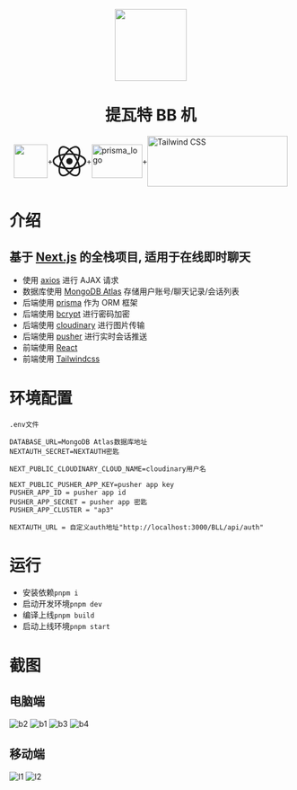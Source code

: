 <p align="center">
    <img src="./public/images/twt.png" height="128">
<h1 align="center">提瓦特 BB 机</h1>
</p>
<div style="display:flex;align-items:center;justify-content:center">
    <div>
        <img src="https://camo.githubusercontent.com/f21f1fa29dfe5e1d0772b0efe2f43eca2f6dc14f2fede8d9cbef4a3a8210c91d/68747470733a2f2f6173736574732e76657263656c2e636f6d2f696d6167652f75706c6f61642f76313636323133303535392f6e6578746a732f49636f6e5f6c696768745f6261636b67726f756e642e706e67"
            data-canonical-src="https://assets.vercel.com/image/upload/v1662130559/nextjs/Icon_light_background.png"
            style="visibility:visible;max-width:100%;" height="60">
    </div>
    +
    <div>
    <a><svg width="60" height="60" viewBox="-10.5 -9.45 21 18.9" fill="none" xmlns="http://www.w3.org/2000/svg" class="text-sm mr-0 w-10 h-10 text-link dark:text-link-dark flex origin-center transition-all ease-in-out"><circle cx="0" cy="0" r="2" fill="currentColor"></circle><g stroke="currentColor" stroke-width="1" fill="none"><ellipse rx="10" ry="4.5"></ellipse><ellipse rx="10" ry="4.5" transform="rotate(60)"></ellipse><ellipse rx="10" ry="4.5" transform="rotate(120)"></ellipse></g></svg></a>
    </div>
    +
    <div>
        <img src="https://prismalens.vercel.app/header/logo-dark.svg" alt="prisma_logo" width="90" height="60">
    </div>
    +
    <div>
        <img alt="Tailwind CSS"
            src="https://raw.githubusercontent.com/tailwindlabs/tailwindcss/HEAD/.github/logo-light.svg" width="250"
            height="90">
    </div>
</div>

# 介绍

## 基于 [Next.js](https://nextjs.org) 的全栈项目, 适用于在线即时聊天

- 使用 [axios](https://axios-http.com) 进行 AJAX 请求
- 数据库使用 [MongoDB Atlas](https://cloud.mongodb.com) 存储用户账号/聊天记录/会话列表
- 后端使用 [prisma](https://www.prisma.io) 作为 ORM 框架
- 后端使用 [bcrypt](https://github.com/kelektiv/node.bcrypt.js) 进行密码加密
- 后端使用 [cloudinary](https://cloudinary.com) 进行图片传输
- 后端使用 [pusher](https://pusher.com) 进行实时会话推送
- 前端使用 [React](https://react.dev)
- 前端使用 [Tailwindcss](https://tailwindcss.com)

# 环境配置

`.env文件`

```
DATABASE_URL=MongoDB Atlas数据库地址
NEXTAUTH_SECRET=NEXTAUTH密匙

NEXT_PUBLIC_CLOUDINARY_CLOUD_NAME=cloudinary用户名

NEXT_PUBLIC_PUSHER_APP_KEY=pusher app key
PUSHER_APP_ID = pusher app id
PUSHER_APP_SECRET = pusher app 密匙
PUSHER_APP_CLUSTER = "ap3"

NEXTAUTH_URL = 自定义auth地址"http://localhost:3000/BLL/api/auth"
```

# 运行

- 安装依赖`pnpm i`
- 启动开发环境`pnpm dev`
- 编译上线`pnpm build`
- 启动上线环境`pnpm start`

# 截图

## 电脑端

![b2](./screenshots/b2.png)
![b1](./screenshots/b1.png)
![b3](./screenshots/b3.png)
![b4](./screenshots/b4.png)

## 移动端

![l1](./screenshots/l1.png)
![l2](./screenshots/l2.png)
